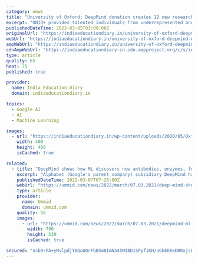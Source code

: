 ```yaml
---
category: news
title: "University of Oxford: DeepMind donation creates 12 new research internships in artificial intelligence and machine learning"
excerpt: "UNIQ+ provides talented individuals from underrepresented and disadvantaged groups with a real day-to-day experience of postgraduate research at Oxford.Participants undertake a paid summer research internship,"
publishedDateTime: 2022-03-05T03:08:00Z
originalUrl: "https://indiaeducationdiary.in/university-of-oxford-deepmind-donation-creates-12-new-research-internships-in-artificial-intelligence-and-machine-learning-2/"
webUrl: "https://indiaeducationdiary.in/university-of-oxford-deepmind-donation-creates-12-new-research-internships-in-artificial-intelligence-and-machine-learning-2/"
ampWebUrl: "https://indiaeducationdiary.in/university-of-oxford-deepmind-donation-creates-12-new-research-internships-in-artificial-intelligence-and-machine-learning-2/"
cdnAmpWebUrl: "https://indiaeducationdiary-in.cdn.ampproject.org/c/s/indiaeducationdiary.in/university-of-oxford-deepmind-donation-creates-12-new-research-internships-in-artificial-intelligence-and-machine-learning-2/"
type: article
quality: 65
heat: 75
published: true

provider:
  name: India Education Diary
  domain: indiaeducationdiary.in

topics:
  - Google AI
  - AI
  - Machine Learning

images:
  - url: "https://indiaeducationdiary.in/wp-content/uploads/2020/05/Oxford-University.jpg"
    width: 400
    height: 400
    isCached: true

related:
  - title: "DeepMind shows how ML discovers new antibodies, enzymes, foods"
    excerpt: "Alphabet (Google's parent company) subsidiary DeepMind has shown that Machine Learning (ML) can predict the shape of protein machinery with unprecedented accuracy, paving the way for researchers to discover new antibodies,"
    publishedDateTime: 2022-03-07T07:26:00Z
    webUrl: "https://ummid.com/news/2022/march/07.03.2021/deep-mind-shows-how-ml-discovers-new-antibodies-enzymes-foods.html"
    type: article
    provider:
      name: Ummid
      domain: ummid.com
    quality: 56
    images:
      - url: "https://ummid.com/news/2022/march/07.03.2021/deepmind-ml.jpg"
        width: 790
        height: 530
        isCached: true

secured: "nsb9rFA+yMvlpdjY8QoUQrFbBSm8ImNa45MIBD1SPpfiKH/oGbEEKwDRRxjs8flCWrPcIJZcPm8pzUOiKTJXqiOP0N6Gl6WJ+I3NIEelugQCbGT2eLdanOzUDhtOsjFzjtTjCrxvDcQTjiZ31U2d6ju+xB7PLaoQSI5bkr5BdSyWUG+GaByfsFBUTITudzLMkH5CkiJyJKBYWd86XQojELCuGRvJgXwJY5KuL3UEOHFcPh/rztAQG8W7jAsSdBuNck3c4OSxhE51V+UC4LmEJoWUN5zH22woi4WF0ITlV2JynT8TL3VJVoKdTrIkTd33WEKNZChXv3IdrpZdLcX5SMGo+oY0E80RlsvJOpJOkG0=;gf//HC9IISwWdJ8oIod34A=="
---
```


